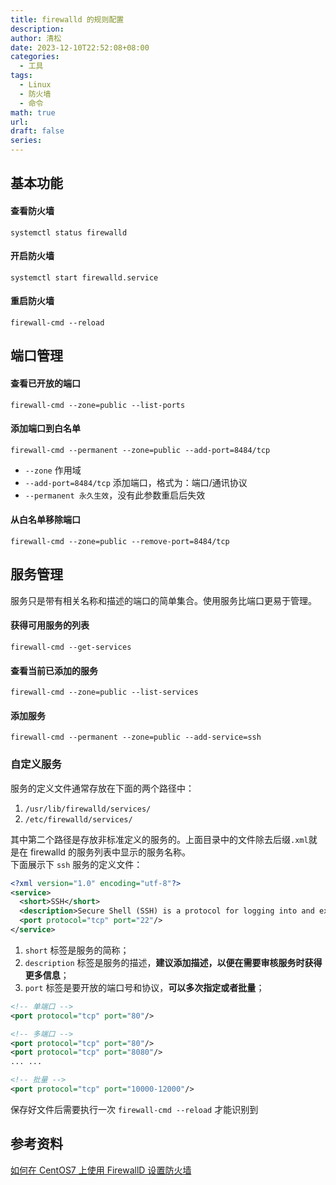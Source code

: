 ```yaml
---
title: firewalld 的规则配置
description: 
author: 清松
date: 2023-12-10T22:52:08+08:00
categories:
  - 工具
tags:
  - Linux
  - 防火墙
  - 命令
math: true
url: 
draft: false
series:
---
```

## 基本功能
#### 查看防火墙
``` shell
systemctl status firewalld
```

#### 开启防火墙
``` shell
systemctl start firewalld.service
```

#### 重启防火墙
``` shell
firewall-cmd --reload
```

## 端口管理
#### 查看已开放的端口
``` shell
firewall-cmd --zone=public --list-ports
```

#### 添加端口到白名单
``` shell
firewall-cmd --permanent --zone=public --add-port=8484/tcp
```
- `--zone` 作用域
- `--add-port=8484/tcp` 添加端口，格式为：端口/通讯协议
- `--permanent 永久生效`，没有此参数重启后失效

#### 从白名单移除端口
``` shell
firewall-cmd --zone=public --remove-port=8484/tcp
```

## 服务管理
服务只是带有相关名称和描述的端口的简单集合。使用服务比端口更易于管理。

#### 获得可用服务的列表
``` shell
firewall-cmd --get-services
```

#### 查看当前已添加的服务
``` shell
firewall-cmd --zone=public --list-services
```

#### 添加服务
``` shell
firewall-cmd --permanent --zone=public --add-service=ssh
```

### 自定义服务
服务的定义文件通常存放在下面的两个路径中：
1.  `/usr/lib/firewalld/services/`
2.  `/etc/firewalld/services/`

其中第二个路径是存放非标准定义的服务的。上面目录中的文件除去后缀`.xml`就是在 firewalld 的服务列表中显示的服务名称。  
下面展示下 `ssh` 服务的定义文件：

``` xml
<?xml version="1.0" encoding="utf-8"?>
<service>
  <short>SSH</short>
  <description>Secure Shell (SSH) is a protocol for logging into and executing commands on remote machines. It provides secure encrypted communications. If you plan on accessing your machine remotely via SSH over a firewalled interface, enable this option. You need the openssh-server package installed for this option to be useful.</description>
  <port protocol="tcp" port="22"/>
</service>
```

1.  `short` 标签是服务的简称；
2.  `description` 标签是服务的描述，**建议添加描述，以便在需要审核服务时获得更多信息**；
3.  `port` 标签是要开放的端口号和协议，**可以多次指定或者批量**；
``` xml
<!-- 单端口 -->
<port protocol="tcp" port="80"/>

<!-- 多端口 -->
<port protocol="tcp" port="80"/>
<port protocol="tcp" port="8080"/>
... ...

<!-- 批量 -->
<port protocol="tcp" port="10000-12000"/>
```
保存好文件后需要执行一次 `firewall-cmd --reload` 才能识别到

## 参考资料
[如何在 CentOS7 上使用 FirewallD 设置防火墙](https://www.digitalocean.com/community/tutorials/how-to-set-up-a-firewall-using-firewalld-on-centos-7#getting-familiar-with-the-current-firewall-rules)  

